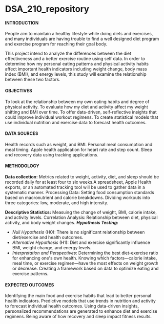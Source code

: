 # DSA_210_repository


#### INTRODUCTION

People aim to maintain a healthy lifestyle while doing diets and exercises, and many individuals are having trouble to find a well designed diet program and exercise program for reaching their goal body.

This project intend to analyze the differences between the diet effectiveness and a better exercise routine using self data. In order to determine how my personal eating patterns and physical activity habits affect important health indicators including weight change, body mass index (BMI), and energy levels, this study will examine the relationship between these two factors.

#### OBJECTIVES

To look at the relationship between my own eating habits and degree of physical activity.
To evaluate how my diet and activity affect my weight shifting and BMI over time.
To offer data-driven, self-reflective insights that could improve individual workout regimens.
To create statistical models that use individual nutrition and exercise data to forecast health outcomes.

#### DATA SOURCES

Health records such as weight, and  BMI.
Personal meal consumption and meal timing.
Apple health application for heart rate and step count.
Sleep and recovery data using tracking applications.

#### METHODOLOGY

**Data collection:** Metrics related to weight, activity, diet, and sleep should be recorded daily for at least four to six weeks.A spreadsheet, Apple Health exports, or an automated tracking tool will be used to gather data in a systematic manner.
Processing Data: Setting food consumption standards based on macronutrient and calorie breakdowns. Dividing workouts into three categories: low, moderate, and high intensity.

**Descriptive Statistics:** Measuing the change of weight, BMI, calorie intake, and activity levels.
Correlation Analysis: Relationship between diet, physical activity, and body weight changes.
***Hypothesis Testing:*** 
- *Null Hypothesis* (H0): There is no significant relationship between diet/exercise and health outcomes.
- *Alternative Hypothesis* (H1): Diet and exercise significantly influence BMI, weight change, and energy levels.
- *Interpretation and Perspectives*: Determining the best diet-exercise ratio for enhancing one's own health.
Knowing which factors—calorie intake, meal time, or exercise regimen—have the most effects on weight growth or decrease.
Creating a framework based on data to optimize eating and exercise patterns.


#### EXPECTED OUTCOMES

Identifying the main food and exercise habits that lead to better personal health indicators.
Predictive models that use trends in nutrition and activity to forecast individual health outcomes.
Using data-driven insights, personalized recommendations are generated to enhance diet and exercise regimens.
Being aware of how recovery and sleep impact fitness results.




